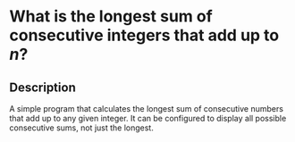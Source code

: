 # What is the longest sum of consecutive integers that add up to *n*?


## Description

A simple program that calculates the longest sum of consecutive numbers that add up to any given integer. It can be configured to display all possible consecutive sums, not just the longest.
